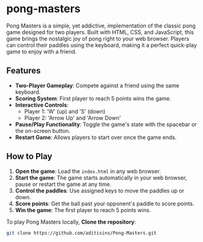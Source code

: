 ﻿# pong-masters
Pong Masters is a simple, yet addictive, implementation of the classic pong game designed for two players. Built with HTML, CSS, and JavaScript, this game brings the nostalgic joy of pong right to your web browser. Players can control their paddles using the keyboard, making it a perfect quick-play game to enjoy with a friend.

## Features

- **Two-Player Gameplay**: Compete against a friend using the same keyboard.
- **Scoring System**: First player to reach 5 points wins the game.
- **Interactive Controls**:
  - Player 1: 'W' (up) and 'S' (down)
  - Player 2: 'Arrow Up' and 'Arrow Down'
- **Pause/Play Functionality**: Toggle the game's state with the spacebar or the on-screen button.
- **Restart Game**: Allows players to start over once the game ends.

## How to Play

1. **Open the game**: Load the `index.html` in any web browser.
2. **Start the game**: The game starts automatically in your web browser, pause  or restart the game at any time.
3. **Control the paddles**: Use assigned keys to move the paddles up or down.
4. **Score points**: Get the ball past your opponent's paddle to score points.
5. **Win the game**: The first player to reach 5 points wins.

To play Pong Masters locally, 
**Clone the repository**:
   ```bash
   git clone https://github.com/aditisins/Pong-Masters.git
